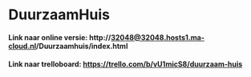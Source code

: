 # DuurzaamHuis

#### Link naar online versie: http://32048@32048.hosts1.ma-cloud.nl/Duurzaamhuis/index.html
#### Link naar trelloboard: https://trello.com/b/vU1micS8/duurzaam-huis
